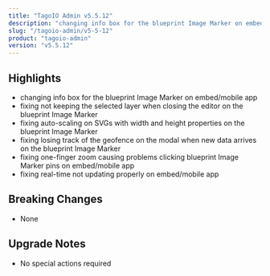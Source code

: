 ```yaml
---
title: "TagoIO Admin v5.5.12"
description: "changing info box for the blueprint Image Marker on embed/mobile app"
slug: "/tagoio-admin/v5-5-12"
product: "tagoio-admin"
version: "v5.5.12"
---
```


## Highlights

- changing info box for the blueprint Image Marker on embed/mobile app
- fixing not keeping the selected layer when closing the editor on the blueprint Image Marker
- fixing auto-scaling on SVGs with width and height properties on the blueprint Image Marker
- fixing losing track of the geofence on the modal when new data arrives on the blueprint Image Marker
- fixing one-finger zoom causing problems clicking blueprint Image Marker pins on embed/mobile app
- fixing real-time not updating properly on embed/mobile app

## Breaking Changes

- None

## Upgrade Notes

- No special actions required
